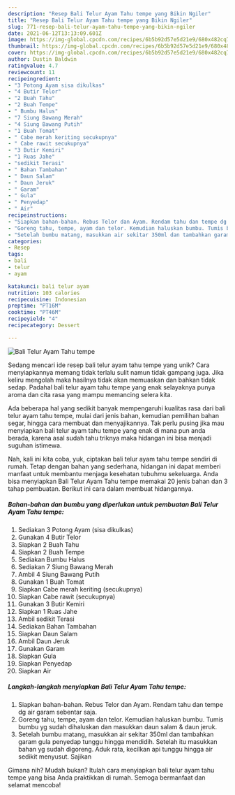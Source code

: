 ```yaml
---
description: "Resep Bali Telur Ayam Tahu tempe yang Bikin Ngiler"
title: "Resep Bali Telur Ayam Tahu tempe yang Bikin Ngiler"
slug: 771-resep-bali-telur-ayam-tahu-tempe-yang-bikin-ngiler
date: 2021-06-12T13:13:09.601Z
image: https://img-global.cpcdn.com/recipes/6b5b92d57e5d21e9/680x482cq70/bali-telur-ayam-tahu-tempe-foto-resep-utama.jpg
thumbnail: https://img-global.cpcdn.com/recipes/6b5b92d57e5d21e9/680x482cq70/bali-telur-ayam-tahu-tempe-foto-resep-utama.jpg
cover: https://img-global.cpcdn.com/recipes/6b5b92d57e5d21e9/680x482cq70/bali-telur-ayam-tahu-tempe-foto-resep-utama.jpg
author: Dustin Baldwin
ratingvalue: 4.7
reviewcount: 11
recipeingredient:
- "3 Potong Ayam sisa dikulkas"
- "4 Butir Telor"
- "2 Buah Tahu"
- "2 Buah Tempe"
- " Bumbu Halus"
- "7 Siung Bawang Merah"
- "4 Siung Bawang Putih"
- "1 Buah Tomat"
- " Cabe merah keriting secukupnya"
- " Cabe rawit secukupnya"
- "3 Butir Kemiri"
- "1 Ruas Jahe"
- "sedikit Terasi"
- " Bahan Tambahan"
- " Daun Salam"
- " Daun Jeruk"
- " Garam"
- " Gula"
- " Penyedap"
- " Air"
recipeinstructions:
- "Siapkan bahan-bahan. Rebus Telor dan Ayam. Rendam tahu dan tempe dg air garam sebentar saja."
- "Goreng tahu, tempe, ayam dan telor. Kemudian haluskan bumbu. Tumis bumbu yg sudah dihaluskan dan masukkan daun salam &amp; daun jeruk."
- "Setelah bumbu matang, masukkan air sekitar 350ml dan tambahkan garam gula penyedap tunggu hingga mendidih. Setelah itu masukkan bahan yg sudah digoreng. Aduk rata, kecilkan api tunggu hingga air sedikit menyusut. Sajikan"
categories:
- Resep
tags:
- bali
- telur
- ayam

katakunci: bali telur ayam 
nutrition: 103 calories
recipecuisine: Indonesian
preptime: "PT16M"
cooktime: "PT46M"
recipeyield: "4"
recipecategory: Dessert

---
```



![Bali Telur Ayam Tahu tempe](https://img-global.cpcdn.com/recipes/6b5b92d57e5d21e9/680x482cq70/bali-telur-ayam-tahu-tempe-foto-resep-utama.jpg)

Sedang mencari ide resep bali telur ayam tahu tempe yang unik? Cara menyiapkannya memang tidak terlalu sulit namun tidak gampang juga. Jika keliru mengolah maka hasilnya tidak akan memuaskan dan bahkan tidak sedap. Padahal bali telur ayam tahu tempe yang enak selayaknya punya aroma dan cita rasa yang mampu memancing selera kita.

Ada beberapa hal yang sedikit banyak mempengaruhi kualitas rasa dari bali telur ayam tahu tempe, mulai dari jenis bahan, kemudian pemilihan bahan segar, hingga cara membuat dan menyajikannya. Tak perlu pusing jika mau menyiapkan bali telur ayam tahu tempe yang enak di mana pun anda berada, karena asal sudah tahu triknya maka hidangan ini bisa menjadi suguhan istimewa.




Nah, kali ini kita coba, yuk, ciptakan bali telur ayam tahu tempe sendiri di rumah. Tetap dengan bahan yang sederhana, hidangan ini dapat memberi manfaat untuk membantu menjaga kesehatan tubuhmu sekeluarga. Anda bisa menyiapkan Bali Telur Ayam Tahu tempe memakai 20 jenis bahan dan 3 tahap pembuatan. Berikut ini cara dalam membuat hidangannya.

<!--inarticleads1-->

##### Bahan-bahan dan bumbu yang diperlukan untuk pembuatan Bali Telur Ayam Tahu tempe:

1. Sediakan 3 Potong Ayam (sisa dikulkas)
1. Gunakan 4 Butir Telor
1. Siapkan 2 Buah Tahu
1. Siapkan 2 Buah Tempe
1. Sediakan  Bumbu Halus
1. Sediakan 7 Siung Bawang Merah
1. Ambil 4 Siung Bawang Putih
1. Gunakan 1 Buah Tomat
1. Siapkan  Cabe merah keriting (secukupnya)
1. Siapkan  Cabe rawit (secukupnya)
1. Gunakan 3 Butir Kemiri
1. Siapkan 1 Ruas Jahe
1. Ambil sedikit Terasi
1. Sediakan  Bahan Tambahan
1. Siapkan  Daun Salam
1. Ambil  Daun Jeruk
1. Gunakan  Garam
1. Siapkan  Gula
1. Siapkan  Penyedap
1. Siapkan  Air




<!--inarticleads2-->

##### Langkah-langkah menyiapkan Bali Telur Ayam Tahu tempe:

1. Siapkan bahan-bahan. Rebus Telor dan Ayam. Rendam tahu dan tempe dg air garam sebentar saja.
1. Goreng tahu, tempe, ayam dan telor. Kemudian haluskan bumbu. Tumis bumbu yg sudah dihaluskan dan masukkan daun salam &amp; daun jeruk.
1. Setelah bumbu matang, masukkan air sekitar 350ml dan tambahkan garam gula penyedap tunggu hingga mendidih. Setelah itu masukkan bahan yg sudah digoreng. Aduk rata, kecilkan api tunggu hingga air sedikit menyusut. Sajikan




Gimana nih? Mudah bukan? Itulah cara menyiapkan bali telur ayam tahu tempe yang bisa Anda praktikkan di rumah. Semoga bermanfaat dan selamat mencoba!
